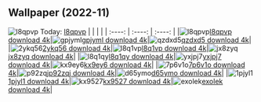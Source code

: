 ## Wallpaper (2022-11)
![l8qpvp](https://w.wallhaven.cc/full/l8/wallhaven-l8qpvp.png) Today: [l8qpvp](https://th.wallhaven.cc/small/l8/l8qpvp.jpg)
|      |      |      |
| :----: | :----: | :----: |
|![l8qpvp](https://th.wallhaven.cc/small/l8/l8qpvp.jpg)[l8qpvp download 4k](https://wallhaven.cc/w/l8qpvp)|![gpjyml](https://th.wallhaven.cc/small/gp/gpjyml.jpg)[gpjyml download 4k](https://wallhaven.cc/w/gpjyml)|![qzdxd5](https://th.wallhaven.cc/small/qz/qzdxd5.jpg)[qzdxd5 download 4k](https://wallhaven.cc/w/qzdxd5)|
|![2ykq56](https://th.wallhaven.cc/small/2y/2ykq56.jpg)[2ykq56 download 4k](https://wallhaven.cc/w/2ykq56)|![l8q1vp](https://th.wallhaven.cc/small/l8/l8q1vp.jpg)[l8q1vp download 4k](https://wallhaven.cc/w/l8q1vp)|![jx8zyq](https://th.wallhaven.cc/small/jx/jx8zyq.jpg)[jx8zyq download 4k](https://wallhaven.cc/w/jx8zyq)|
|![l8q1qy](https://th.wallhaven.cc/small/l8/l8q1qy.jpg)[l8q1qy download 4k](https://wallhaven.cc/w/l8q1qy)|![yxjpj7](https://th.wallhaven.cc/small/yx/yxjpj7.jpg)[yxjpj7 download 4k](https://wallhaven.cc/w/yxjpj7)|![kx9ey6](https://th.wallhaven.cc/small/kx/kx9ey6.jpg)[kx9ey6 download 4k](https://wallhaven.cc/w/kx9ey6)|
|![7p6v1o](https://th.wallhaven.cc/small/7p/7p6v1o.jpg)[7p6v1o download 4k](https://wallhaven.cc/w/7p6v1o)|![p92zqj](https://th.wallhaven.cc/small/p9/p92zqj.jpg)[p92zqj download 4k](https://wallhaven.cc/w/p92zqj)|![d65ymo](https://th.wallhaven.cc/small/d6/d65ymo.jpg)[d65ymo download 4k](https://wallhaven.cc/w/d65ymo)|
|![1pjyl1](https://th.wallhaven.cc/small/1p/1pjyl1.jpg)[1pjyl1 download 4k](https://wallhaven.cc/w/1pjyl1)|![kx9527](https://th.wallhaven.cc/small/kx/kx9527.jpg)[kx9527 download 4k](https://wallhaven.cc/w/kx9527)|![exolek](https://th.wallhaven.cc/small/ex/exolek.jpg)[exolek download 4k](https://wallhaven.cc/w/exolek)|
